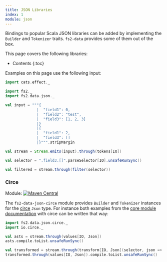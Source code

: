```yaml
---
title: JSON Libraries
index: 1
module: json
---
```


Bindings to popular Scala JSON libraries can be added by implementing the `Builder` and `Tokenizer` traits. `fs2-data` provides some of them out of the box.

This page covers the following libraries:
* Contents
{:toc}

Examples on this page use the following input:

```scala mdoc:silent
import cats.effect._

import fs2._
import fs2.data.json._

val input = """{
              |  "field1": 0,
              |  "field2": "test",
              |  "field3": [1, 2, 3]
              |}
              |{
              |  "field1": 2,
              |  "field3": []
              |}""".stripMargin

val stream = Stream.emits(input).through(tokens[IO])

val selector = ".field3.[]".parseSelector[IO].unsafeRunSync()

val filtered = stream.through(filter(selector))
```

### Circe

Module: [![Maven Central](https://img.shields.io/maven-central/v/org.gnieh/fs2-data-json-circe_2.13.svg)](https://mvnrepository.com/artifact/org.gnieh/fs2-data-json-circe_2.13)

The `fs2-data-json-circe` module provides `Builder` and `Tokenizer` instances for the [circe][circe] `Json` type.
For instance both examples from the [core module documentation][json-doc] with circe can be written that way:

```scala mdoc:nest
import fs2.data.json.circe._
import io.circe._

val asts = stream.through(values[IO, Json])
asts.compile.toList.unsafeRunSync()

val transformed = stream.through(transform[IO, Json](selector, json => Json.obj("test" -> json)))
transformed.through(values[IO, Json]).compile.toList.unsafeRunSync()
```

[json-doc]: /documentation/json/
[circe]: https://circe.github.io/circe/
